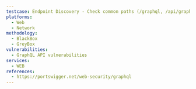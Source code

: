 ```yaml
---
testcase: Endpoint Discovery - Check common paths (/graphql, /api/graphql, /v1/graphql, etc.) with a universal query (query{__typename}) using POST/GET and various content types to confirm the GraphQL endpoint. Web (HTTP/HTTPS) service
platforms: 
  - Web
  - Network
methodology: 
  - BlackBox
  - GreyBox
vulnerabilities:
  - GraphQL API vulnerabilities
services:
  - WEB
references:
  - https://portswigger.net/web-security/graphql
---
```

